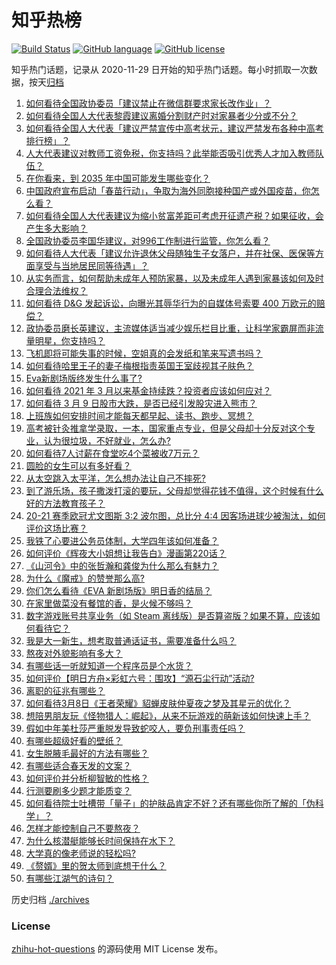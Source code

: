 # 知乎热榜
[![Build Status](https://github.com/ToWeLong/zhihu-hot-questions/workflows/CI/badge.svg)](https://github.com/ToWeLong/zhihu-hot-questions/actions)
[![GitHub language](https://img.shields.io/badge/language-golang-orange.svg)](https://golang.org/)
[![GitHub license](https://img.shields.io/github/license/ToWeLong/zhihu-hot-questions)](https://github.com/ToWeLong/zhihu-hot-questions/blob/main/LICENSE)

知乎热门话题，记录从 2020-11-29 日开始的知乎热门话题。每小时抓取一次数据，按天[归档](./archives)

<!-- BEGIN -->

1. [如何看待全国政协委员「建议禁止在微信群要求家长改作业」？](https://www.zhihu.com/question/448203861)
1. [如何看待全国人大代表黎霞建议离婚分割财产时对家暴者少分或不分？](https://www.zhihu.com/question/448382475)
1. [如何看待全国人大代表「建议严禁宣传中高考状元，建议严禁发布各种中高考排行榜」？](https://www.zhihu.com/question/448195929)
1. [人大代表建议对教师工资免税，你支持吗？此举能否吸引优秀人才加入教师队伍？](https://www.zhihu.com/question/448361377)
1. [在你看来，到 2035 年中国可能发生哪些变化？](https://www.zhihu.com/question/447592800)
1. [中国政府宣布启动「春苗行动」，争取为海外同胞接种国产或外国疫苗，你怎么看？](https://www.zhihu.com/question/448217663)
1. [如何看待全国人大代表建议为缩小贫富差距可考虑开征遗产税？如果征收，会产生多大影响？](https://www.zhihu.com/question/448298128)
1. [全国政协委员李国华建议，对996工作制进行监管，你怎么看？](https://www.zhihu.com/question/448500726)
1. [如何看待人大代表「建议允许退休父母随独生子女落户，并在社保、医保等方面享受与当地居民同等待遇」？](https://www.zhihu.com/question/448360534)
1. [从实务而言，如何帮助未成年人预防家暴，以及未成年人遇到家暴该如何及时合理合法维权？](https://www.zhihu.com/question/447265986)
1. [如何看待 D&G 发起诉讼，向曝光其辱华行为的自媒体号索要 400 万欧元的赔偿？](https://www.zhihu.com/question/447757624)
1. [政协委员磨长英建议，主流媒体适当减少娱乐栏目比重，让科学家霸屏而非流量明星，你支持吗？](https://www.zhihu.com/question/448362942)
1. [飞机即将可能失事的时候，空姐真的会发纸和笔来写遗书吗？](https://www.zhihu.com/question/20485389)
1. [如何看待哈里王子的妻子梅根指责英国王室歧视其子肤色？](https://www.zhihu.com/question/448371194)
1. [Eva新剧场版终发生什么事了?](https://www.zhihu.com/question/448325689)
1. [如何看待 2021 年 3 月以来基金持续跌？投资者应该如何应对？](https://www.zhihu.com/question/448362988)
1. [如何看待 3 月 9 日股市大跌，是否已经引发股灾进入熊市？](https://www.zhihu.com/question/448363536)
1. [上班族如何安排时间才能每天都早起、读书、跑步、冥想？](https://www.zhihu.com/question/28042735)
1. [高考被针灸推拿学录取，一本，国家重点专业，但是父母却十分反对这个专业，认为很垃圾，不好就业，怎么办?](https://www.zhihu.com/question/416275878)
1. [如何看待7人讨薪在食堂吃4个菜被收7万元？](https://www.zhihu.com/question/448198157)
1. [圆脸的女生可以有多好看？](https://www.zhihu.com/question/393234282)
1. [从太空跳入太平洋，怎么想办法让自己不摔死?](https://www.zhihu.com/question/446608998)
1. [到了游乐场，孩子撒泼打滚的要玩，父母却觉得花钱不值得，这个时候有什么好的方法教育孩子？](https://www.zhihu.com/question/448013594)
1. [20-21 赛季欧冠尤文图斯 3:2 波尔图，总比分 4:4 因客场进球少被淘汰，如何评价这场比赛？](https://www.zhihu.com/question/448520665)
1. [我铁了心要进公务员体制，大学四年该如何准备？](https://www.zhihu.com/question/445991615)
1. [如何评价《辉夜大小姐想让我告白》漫画第220话？](https://www.zhihu.com/question/448280431)
1. [《山河令》中的张哲瀚和龚俊为什么那么有魅力？](https://www.zhihu.com/question/448293912)
1. [为什么《魔戒》的赞誉那么高?](https://www.zhihu.com/question/433434630)
1. [你们怎么看待《EVA 新剧场版》明日香的结局？](https://www.zhihu.com/question/448272801)
1. [在家里做菜没有餐馆的香，是火候不够吗？](https://www.zhihu.com/question/448347304)
1. [数字游戏账号共享业务（如 Steam 离线版）是否算盗版？如果不算，应该如何看待它？](https://www.zhihu.com/question/448204975)
1. [我是大一新生，想考取普通话证书，需要准备什么吗？](https://www.zhihu.com/question/343015272)
1. [熬夜对外貌影响有多大？](https://www.zhihu.com/question/284075314)
1. [有哪些话一听就知道一个程序员是个水货？](https://www.zhihu.com/question/439598096)
1. [如何评价【明日方舟×彩虹六号：围攻】“源石尘行动”活动?](https://www.zhihu.com/question/447396281)
1. [离职的征兆有哪些？](https://www.zhihu.com/question/38626531)
1. [如何看待3月8日《王者荣耀》貂蝉皮肤仲夏夜之梦及其星元的优化？](https://www.zhihu.com/question/448298072)
1. [想陪男朋友玩《怪物猎人：崛起》，从来不玩游戏的萌新该如何快速上手？](https://www.zhihu.com/question/448343712)
1. [假如中年美杜莎严重脱发导致蛇咬人，要负刑事责任吗？](https://www.zhihu.com/question/447530178)
1. [有哪些超级好看的壁纸？](https://www.zhihu.com/question/383187593)
1. [女生脱腋毛最好的方法有哪些？](https://www.zhihu.com/question/277692569)
1. [有哪些适合春天发的文案？](https://www.zhihu.com/question/440386496)
1. [如何评价并分析柳智敏的性格？](https://www.zhihu.com/question/443521070)
1. [行测要刷多少题才能质变？](https://www.zhihu.com/question/381818334)
1. [如何看待院士吐槽带「量子」的护肤品肯定不好？还有哪些你所了解的「伪科学」？](https://www.zhihu.com/question/448452155)
1. [怎样才能控制自己不要熬夜？](https://www.zhihu.com/question/446817528)
1. [为什么核潜艇能够长时间保持在水下？](https://www.zhihu.com/question/445478463)
1. [大学真的像老师说的轻松吗?](https://www.zhihu.com/question/446840302)
1. [《赘婿》里的贺太师到底想干什么？](https://www.zhihu.com/question/447530453)
1. [有哪些江湖气的诗句？](https://www.zhihu.com/question/297950778)

<!-- END -->

历史归档 [./archives](./archives)


### License
[zhihu-hot-questions](https://github.com/towelong/zhihu-hot-questions) 的源码使用 MIT License 发布。